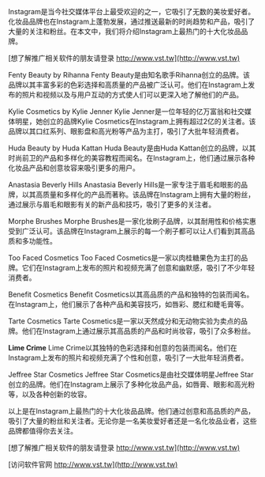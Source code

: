 Instagram是当今社交媒体平台上最受欢迎的之一，它吸引了无数的美妆爱好者。化妆品品牌也在Instagram上蓬勃发展，通过推送最新的时尚趋势和产品，吸引了大量的关注和粉丝。在本文中，我们将介绍Instagram上最热门的十大化妆品品牌。

[想了解推广相关软件的朋友请登录 http://www.vst.tw](http://www.vst.tw)

Fenty Beauty by Rihanna
Fenty Beauty是由知名歌手Rihanna创立的品牌。该品牌以其丰富多彩的色彩选择和高质量的产品被广泛认可。他们在Instagram上发布的照片和视频以及与用户互动的方式使人们可以更深入地了解他们的产品。

Kylie Cosmetics by Kylie Jenner
Kylie Jenner是一位年轻的亿万富翁和社交媒体明星，她创立的品牌Kylie Cosmetics在Instagram上拥有超过2亿的关注者。该品牌以其口红系列、眼影盘和高光粉等产品为主打，吸引了大批年轻消费者。

Huda Beauty by Huda Kattan
Huda Beauty是由Huda Kattan创立的品牌，以其时尚前卫的产品和多样化的美容教程而闻名。在Instagram上，他们通过展示各种化妆品产品和创意妆容来吸引更多的用户。

Anastasia Beverly Hills
Anastasia Beverly Hills是一家专注于眉毛和眼影的品牌，以其高质量和多样化的产品而著称。该品牌在Instagram上拥有大量的粉丝，通过展示与眉毛和眼影有关的新产品和技巧，吸引了更多的关注者。

Morphe Brushes
Morphe Brushes是一家化妆刷子品牌，以其耐用性和价格实惠受到广泛认可。该品牌在Instagram上展示的每一个刷子都可以让人们看到其高品质和多功能性。

Too Faced Cosmetics
Too Faced Cosmetics是一家以肉桂糖果色为主打的品牌。它们在Instagram上发布的照片和视频充满了创意和幽默感，吸引了不少年轻消费者。

Benefit Cosmetics
Benefit Cosmetics以其高品质的产品和独特的包装而闻名。在Instagram上，他们展示了各种产品和美容技巧，如唇彩、腮红和睫毛膏等。

Tarte Cosmetics
Tarte Cosmetics是一家以天然成分和无动物实验为卖点的品牌。他们在Instagram上通过展示其高品质的产品和时尚妆容，吸引了众多粉丝。

**Lime Crime**
Lime Crime以其独特的色彩选择和创意的包装而闻名。他们在Instagram上发布的照片和视频充满了个性和创意，吸引了一大批年轻消费者。

Jeffree Star Cosmetics
Jeffree Star Cosmetics是由社交媒体明星Jeffree Star创立的品牌。他们在Instagram上展示了多种化妆品产品，如唇膏、眼影和高光粉等，以及各种创新的妆容。

以上是在Instagram上最热门的十大化妆品品牌。他们通过创意和高品质的产品，吸引了大量的粉丝和关注者。无论你是一名美妆爱好者还是一名化妆品业者，这些品牌都值得你去关注。

[想了解推广相关软件的朋友请登录 http://www.vst.tw](http://www.vst.tw)


[访问软件官网 http://www.vst.tw](http://www.vst.tw)
